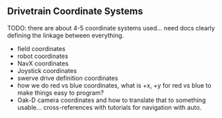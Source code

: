## Drivetrain Coordinate Systems

TODO: there are about 4-5 coordinate systems used... need docs clearly defining the linkage between everything.

* field coordinates
* robot coordinates
* NavX coordinates
* Joystick coordinates
* swerve drive definition coordinates
* how we do red vs blue coordinates, what is +x, +y for red vs blue to make things easy to program?
* Oak-D camera coordinates and how to translate that to something usable... cross-references with tutorials for navigation with auto.

